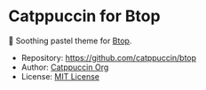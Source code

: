 # Catppuccin for Btop 
🧙 Soothing pastel theme for [Btop](https://github.com/aristocratos/btop).

- Repository: https://github.com/catppuccin/btop  
- Author: [Catppuccin Org](https://github.com/catppuccin)
- License: [MIT License](https://github.com/jetblack0/dotfiles/blob/master/config/btop/themes/catppuccin/LICENSE)
